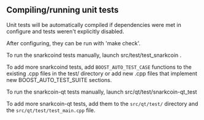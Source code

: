 Compiling/running unit tests
------------------------------------

Unit tests will be automatically compiled if dependencies were met in configure
and tests weren't explicitly disabled.

After configuring, they can be run with 'make check'.

To run the snarkcoind tests manually, launch src/test/test_snarkcoin .

To add more snarkcoind tests, add `BOOST_AUTO_TEST_CASE` functions to the existing
.cpp files in the test/ directory or add new .cpp files that
implement new BOOST_AUTO_TEST_SUITE sections.

To run the snarkcoin-qt tests manually, launch src/qt/test/snarkcoin-qt_test

To add more snarkcoin-qt tests, add them to the `src/qt/test/` directory and
the `src/qt/test/test_main.cpp` file.
